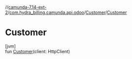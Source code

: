 //[camunda-7.14-ext-2](../../../index.md)/[com.hydra_billing.camunda.api.odoo](../index.md)/[Customer](index.md)/[Customer](-customer.md)

# Customer

[jvm]\
fun [Customer](-customer.md)(client: HttpClient)
